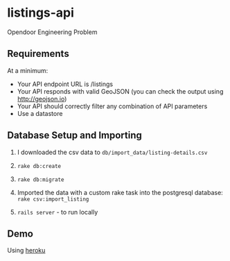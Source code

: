 # listings-api
Opendoor Engineering Problem

Requirements
---------------
At a minimum:
- Your API endpoint URL is /listings
- Your API responds with valid GeoJSON (you can check the output using http://geojson.io)
- Your API should correctly filter any combination of API parameters
- Use a datastore

Database Setup and Importing
---------------
1. I downloaded the csv data to ```db/import_data/listing-details.csv```

2. ``` rake db:create ```

3. ``` rake db:migrate ```

4. Imported the data with a custom rake task into the postgresql database: ``` rake csv:import_listing ```

5. ``` rails server ``` - to run locally

Demo
---------------
Using [heroku](http://chunky123-listings.herokuapp.com/listings)
